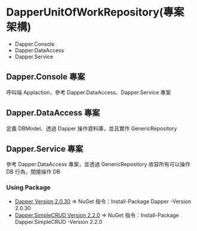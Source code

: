 # DapperUnitOfWorkRepository(專案架構)

* Dapper.Console  
* Dapper.DataAccess
* Dapper.Service

## Dapper.Console   專案

呼叫端 Applaction，參考  Dapper.DataAccess、Dapper.Service 專案

## Dapper.DataAccess 專案

定義 DBModel、透過 Dapper 操作資料庫，並且實作 GenericRepository

## Dapper.Service 專案

參考 Dapper.DataAccess 專案，並透過 GenericRepository 收容所有可以操作 DB 行為，間接操作 DB

### Using Package
* [Dapper Version 2.0.30](https://www.nuget.org/packages/Dapper/2.0.30) => NuGet 指令：Install-Package Dapper -Version 2.0.30
* [Dapper.SimpleCRUD Version 2.2.0](https://www.nuget.org/packages/Dapper.SimpleCRUD/2.2.0) => NuGet 指令：Install-Package Dapper.SimpleCRUD -Version 2.2.0
